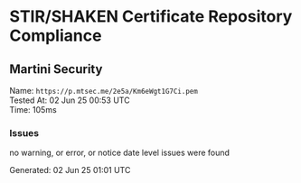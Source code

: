 # STIR/SHAKEN Certificate Repository Compliance

## Martini Security

Name: `https://p.mtsec.me/2e5a/Km6eWgt1G7Ci.pem`\
Tested At: 02 Jun 25 00:53 UTC\
Time: 105ms

### Issues

no warning, or error, or notice date level issues were found

Generated: 02 Jun 25 01:01 UTC